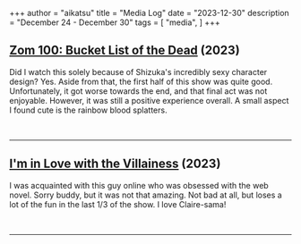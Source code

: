 +++
author = "aikatsu"
title = "Media Log"
date = "2023-12-30"
description = "December 24 - December 30"
tags = [
    "media",
]
+++

## [Zom 100: Bucket List of the Dead](https://anidb.net/anime/17806) (2023)
Did I watch this solely because of Shizuka's incredibly sexy character design? Yes. Aside from that, the first half of this show was quite good. Unfortunately, it got worse towards the end, and that final act was not enjoyable. However, it was still a positive experience overall. A small aspect I found cute is the rainbow blood splatters.

<br>

---

## [I'm in Love with the Villainess](https://anidb.net/anime/17766) (2023)
I was acquainted with this guy online who was obsessed with the web novel. Sorry buddy, but it was not that amazing. Not bad at all, but loses a lot of the fun in the last 1/3 of the show. I love Claire-sama!


<br>

---

<br>







